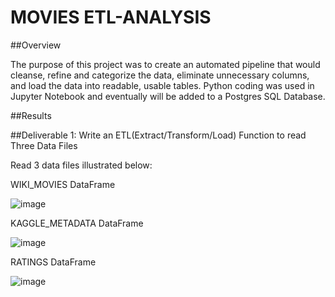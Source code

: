 # MOVIES ETL-ANALYSIS

##Overview

The purpose of this project was to create an automated pipeline that would cleanse, 
refine and categorize the data, eliminate unnecessary columns, and load the data into 
readable, usable tables.  Python coding was used in Jupyter Notebook and eventually 
will be added to a Postgres SQL Database.

##Results

##Deliverable 1: Write an ETL(Extract/Transform/Load) Function to read Three Data Files

Read 3 data files illustrated below:

WIKI_MOVIES DataFrame

![image](https://user-images.githubusercontent.com/8845050/171518084-439e3205-465c-4373-94f0-cdac04ab9668.png)

KAGGLE_METADATA DataFrame

![image](https://user-images.githubusercontent.com/8845050/171518129-bf6987ab-7500-455a-9f28-b28fffc94a01.png)

RATINGS DataFrame

![image](https://user-images.githubusercontent.com/8845050/171518148-71a13fc4-8e12-4169-b3ec-eb4ff097a888.png)
